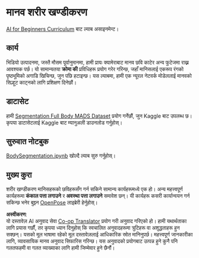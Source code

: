 <!--
CO_OP_TRANSLATOR_METADATA:
{
  "original_hash": "365f0decfe0f47b460bbde8227c5009d",
  "translation_date": "2025-08-26T09:12:38+00:00",
  "source_file": "lessons/4-ComputerVision/12-Segmentation/lab/README.md",
  "language_code": "ne"
}
-->
# मानव शरीर खण्डीकरण

[AI for Beginners Curriculum](https://github.com/microsoft/ai-for-beginners) बाट ल्याब असाइनमेन्ट।

## कार्य

भिडियो उत्पादनमा, जस्तै मौसम पूर्वानुमानमा, हामी प्रायः क्यामेराबाट मानव छवि काटेर अन्य फुटेजमा राख्न आवश्यक पर्छ। यो सामान्यतया **क्रोमा की** प्रविधिहरू प्रयोग गरेर गरिन्छ, जहाँ मानिसलाई एकरूप रंगको पृष्ठभूमिको अगाडि खिचिन्छ, जुन पछि हटाइन्छ। यस ल्याबमा, हामी एक न्यूरल नेटवर्क मोडेललाई मानवको सिल्हूट काट्नको लागि प्रशिक्षण दिनेछौं।

## डाटासेट

हामी [Segmentation Full Body MADS Dataset](https://www.kaggle.com/datasets/tapakah68/segmentation-full-body-mads-dataset) प्रयोग गर्नेछौं, जुन Kaggle बाट उपलब्ध छ। कृपया डाटासेटलाई Kaggle बाट म्यानुअली डाउनलोड गर्नुहोस्।

## सुरुवात नोटबुक

[BodySegmentation.ipynb](../../../../../../lessons/4-ComputerVision/12-Segmentation/lab/BodySegmentation.ipynb) खोल्दै ल्याब सुरु गर्नुहोस्।

## मुख्य कुरा

शरीर खण्डीकरण मानिसहरूको छविहरूसँग गर्न सकिने सामान्य कार्यहरूमध्ये एक हो। अन्य महत्त्वपूर्ण कार्यहरूमा **कंकाल पत्ता लगाउने** र **अवस्था पत्ता लगाउने** समावेश छन्। यी कार्यहरू कसरी कार्यान्वयन गर्न सकिन्छ भनेर बुझ्न [OpenPose](https://github.com/CMU-Perceptual-Computing-Lab/openpose) लाइब्रेरी हेर्नुहोस्।

**अस्वीकरण**:  
यो दस्तावेज़ AI अनुवाद सेवा [Co-op Translator](https://github.com/Azure/co-op-translator) प्रयोग गरी अनुवाद गरिएको हो। हामी यथार्थताका लागि प्रयास गर्छौं, तर कृपया ध्यान दिनुहोस् कि स्वचालित अनुवादहरूमा त्रुटिहरू वा अशुद्धताहरू हुन सक्छन्। यसको मूल भाषामा रहेको मूल दस्तावेज़लाई आधिकारिक स्रोत मानिनुपर्छ। महत्त्वपूर्ण जानकारीका लागि, व्यावसायिक मानव अनुवाद सिफारिस गरिन्छ। यस अनुवादको प्रयोगबाट उत्पन्न हुने कुनै पनि गलतफहमी वा गलत व्याख्याका लागि हामी जिम्मेवार हुने छैनौं।